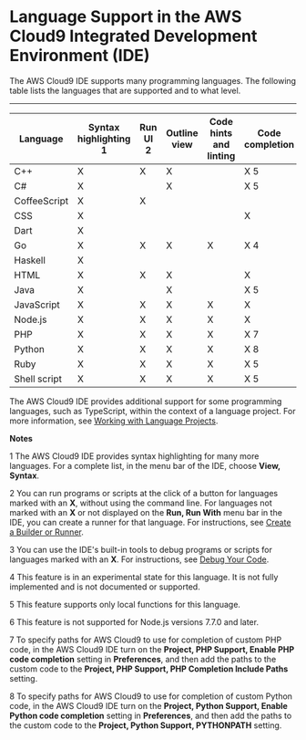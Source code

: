 # Language Support in the AWS Cloud9 Integrated Development Environment \(IDE\)<a name="language-support"></a>

The AWS Cloud9 IDE supports many programming languages\. The following table lists the languages that are supported and to what level\.


****  

| Language | Syntax highlighting 1  | Run UI 2  | Outline view | Code hints and linting | Code completion | Debugging 3  | 
| --- | --- | --- | --- | --- | --- | --- | 
|  C\+\+  |  X  |  X  |  X  |  |  X 5   |  X 4   | 
|  C\#  |  X  |  |  X  |  |  X 5   |  | 
|  CoffeeScript  |  X  |  X  |  |  |  |  | 
|  CSS  |  X  |  |  |  |  X  |  | 
|  Dart  |  X  |  |  |  |  |  | 
|  Go  |  X  |  X  |  X  |  X  |  X 4   |  X 4   | 
|  Haskell  |  X  |  |  |  |  |  | 
|  HTML  |  X  |  X  |  X  |  |  X  |  | 
|  Java  |  X  |  |  X  |  |  X 5   |  | 
|  JavaScript  |  X  |  X  |  X  |  X  |  X  |  | 
|  Node\.js  |  X  |  X  |  X  |  X  |  X  |  X 6   | 
|  PHP  |  X  |  X  |  X  |  X  |  X 7   |  X  | 
|  Python  |  X  |  X  |  X  |  X  |  X 8   |  X  | 
|  Ruby  |  X  |  X  |  X  |  X  |  X 5   |  | 
|  Shell script  |  X  |  X  |  X  |  X  |  X 5   |  | 

The AWS Cloud9 IDE provides additional support for some programming languages, such as TypeScript, within the context of a language project\. For more information, see [Working with Language Projects](projects.md)\.

 **Notes** 

 1 The AWS Cloud9 IDE provides syntax highlighting for many more languages\. For a complete list, in the menu bar of the IDE, choose **View, Syntax**\.

 2 You can run programs or scripts at the click of a button for languages marked with an **X**, without using the command line\. For languages not marked with an **X** or not displayed on the **Run, Run With** menu bar in the IDE, you can create a runner for that language\. For instructions, see [Create a Builder or Runner](build-run-debug.md#build-run-debug-create-builder-runner)\.

 3 You can use the IDE's built\-in tools to debug programs or scripts for languages marked with an **X**\. For instructions, see [Debug Your Code](build-run-debug.md#build-run-debug-debug)\.

 4 This feature is in an experimental state for this language\. It is not fully implemented and is not documented or supported\.

 5 This feature supports only local functions for this language\.

 6 This feature is not supported for Node\.js versions 7\.7\.0 and later\.

 7 To specify paths for AWS Cloud9 to use for completion of custom PHP code, in the AWS Cloud9 IDE turn on the **Project, PHP Support, Enable PHP code completion** setting in **Preferences**, and then add the paths to the custom code to the **Project, PHP Support, PHP Completion Include Paths** setting\.

 8 To specify paths for AWS Cloud9 to use for completion of custom Python code, in the AWS Cloud9 IDE turn on the **Project, Python Support, Enable Python code completion** setting in **Preferences**, and then add the paths to the custom code to the **Project, Python Support, PYTHONPATH** setting\.